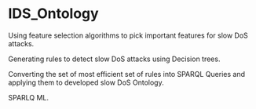 # IDS_Ontology
Using feature selection algorithms to pick important features for slow DoS attacks.

Generating rules to detect slow DoS attacks using Decision trees.

Converting the set of most efficient set of rules into SPARQL Queries and applying them to developed slow DoS Ontology.

SPARLQ ML.
